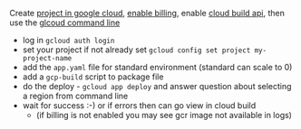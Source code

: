 Create [project in google cloud](https://cloud.google.com/resource-manager/docs/creating-managing-projects), [enable billing](https://cloud.google.com/billing/docs/how-to/modify-project), enable [cloud build api](https://cloud.google.com/apis/docs/getting-started#enabling_apis), then use the [glcoud command line](https://cloud.google.com/sdk/docs/install)

- log in `gcloud auth login`
- set your project if not already set `gcloud config set project my-project-name`
- add the `app.yaml` file for standard environment (standard can scale to 0)
- add a `gcp-build` script to package file
- do the deploy - `gcloud app deploy` and answer question about selecting a region from command line
- wait for success :-) or if errors then can go view in cloud build
  - (if billing is not enabled you may see gcr image not available in logs)
